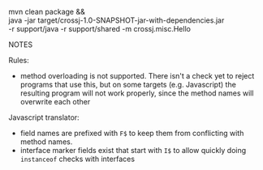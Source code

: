 mvn clean package && \
    java -jar target/crossj-1.0-SNAPSHOT-jar-with-dependencies.jar \
    -r support/java -r support/shared -m crossj.misc.Hello

NOTES

Rules:
* method overloading is not supported. There isn't a check yet
    to reject programs that use this, but on some targets (e.g. Javascript)
    the resulting program will not work properly, since the method names
    will overwrite each other

Javascript translator:

* field names are prefixed with `F$` to keep them from conflicting with
    method names.
* interface marker fields exist that start with `I$` to allow quickly
    doing `instanceof` checks with interfaces
